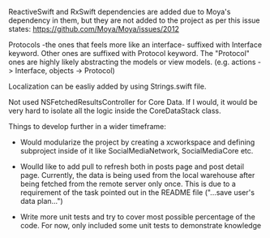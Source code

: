 
ReactiveSwift and RxSwift dependencies are added due to Moya's dependency in them, but they are not added to the project as per this issue states: https://github.com/Moya/Moya/issues/2012

Protocols -the ones that feels more like an interface- suffixed with Interface keyword. Other ones are suffixed with Protocol keyword. The "Protocol" ones are highly likely abstracting the models or view models. (e.g. actions -> Interface, objects -> Protocol)

Localization can be easliy added by using Strings.swift file.

Not used NSFetchedResultsController for Core Data. If I would, it would be very hard to isolate all the logic inside the CoreDataStack class. 

Things to develop further in a wider timeframe: 
- Would modularize the project by creating a xcworkspace and defining subproject inside of it like SocialMediaNetwork, SocialMediaCore etc.

- Woulld like to add pull to refresh both in posts page and post detail page. Currently, the data is being used from the local warehouse after being fetched from the remote server only once. This is due to a requirement of the task pointed out in the README file ("...save user's data plan...") 

- Write more unit tests and try to cover most possible percentage of the code. For now, only included some unit tests to demonstrate knowledge
